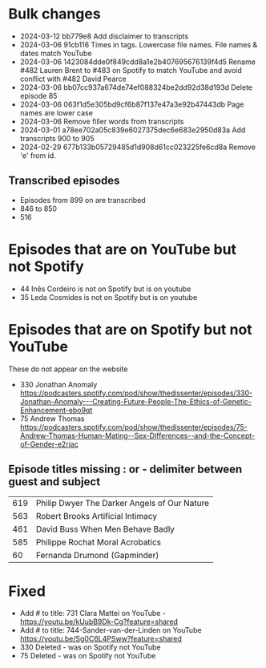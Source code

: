 # Bulk changes
- 2024-03-12 bb779e8 Add disclaimer to transcripts
- 2024-03-06 91cb116 Times in tags. Lowercase file names. File names & dates match YouTube
- 2024-03-06 1423084dde0f849cdd8a1e2b407695676139f4d5 Rename #482 Lauren Brent to #483 on Spotify to match YouTube and avoid conflict with #482 David Pearce
- 2024-03-06 bb07cc937a674de74ef088324be2dd92d38d193d Delete episode 85
- 2024-03-06 063f1d5e305bd9cf6b87f137e47a3e92b47443db Page names are lower case
- 2024-03-06 Remove filler words from transcripts
- 2024-03-01  a78ee702a05c839e6027375dec6e683e2950d83a Add transcripts 900 to 905
- 2024-02-29 677b133b05729485d1d908d61cc023225fe6cd8a Remove 'e' from id.

## Transcribed episodes
- Episodes from 899 on are transcribed
- 846 to 850
- 516

# Episodes that are on YouTube but not Spotify
- 44 Inês Cordeiro is not on Spotify but is on youtube
- 35 Leda Cosmides is not on Spotify but is on youtube

# Episodes that are on Spotify but not YouTube
These do not appear on the website
- 330 Jonathan Anomaly https://podcasters.spotify.com/pod/show/thedissenter/episodes/330-Jonathan-Anomaly---Creating-Future-People-The-Ethics-of-Genetic-Enhancement-ebo9qt
- 75 Andrew Thomas https://podcasters.spotify.com/pod/show/thedissenter/episodes/75-Andrew-Thomas-Human-Mating--Sex-Differences--and-the-Concept-of-Gender-e2rjac

## Episode titles missing : or - delimiter between guest and subject

|     |                                              |
| --- | -------------------------------------------- |
| 619 | Philip Dwyer The Darker Angels of Our Nature |
| 563 | Robert Brooks Artificial Intimacy            |
| 461 | David Buss When Men Behave Badly             |
| 585 | Philippe Rochat Moral Acrobatics             |
| 60  | Fernanda Drumond (Gapminder)                 |

# Fixed
- Add # to title: 731 Clara Mattei on YouTube - https://youtu.be/kUubB9Dk-Cg?feature=shared
- Add # to title: 744-Sander-van-der-Linden on YouTube https://youtu.be/Sg0C6L4PSww?feature=shared
- 330 Deleted - was on Spotify not YouTube
- 75 Deleted - was on Spotify not YouTube
